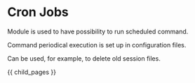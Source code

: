 # Cron Jobs #

Module is used to have possibility to run scheduled command. 

Command periodical execution is set up in configuration files.

Can be used, for example, to delete old session files.

{{ child_pages }}